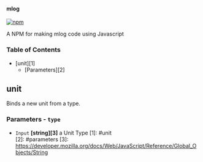 #### mlog
[![npm](https://img.shields.io/npm/v/js-to-mlog?color=red&label=NPM%20version&style=flat-square)](https://www.npmjs.com/package/js-to-mlog)

A NPM for making mlog code using Javascript

### Table of Contents

-   [unit][1]
    -   [Parameters][2]

## unit

Binds a new unit from a type.

### Parameters                                                                                                        -   `type`
-   `Input` **[string][3]** a Unit Type
                                                           [1]: #unit                                                 
[2]: #parameters                                                                                                      [3]: https://developer.mozilla.org/docs/Web/JavaScript/Reference/Global_Objects/String

